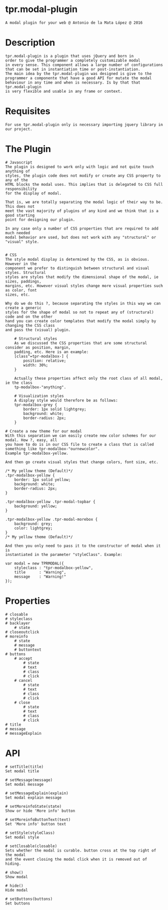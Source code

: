 # tpr.modal-plugin
	A modal plugin for your web @ Antonio de la Mata López @ 2016

# Description
	tpr.modal-plugin is a plugin that uses jQuery and born in 
	order to give the programmer a completely customizable modal 
	in every sense. This component allows a large number of configurations 
	that can be set in instantiation time or post-instantiation.
	The main idea by the tpr.modal-plugin was designed is give to the 
	programmer a componente that have a good API for mutate the modal 
	behaviour in any time and when is necessary. Is by that that tpr.modal-plugin 
	is very flexible and usable in any frame or context.

# Requisites
	For use tpr.modal-plugin only is necessary importing jquery library in our project.


# The Plugin
	# Javascript
	The plugin is designed to work only with logic and not quite touch anything of
	styles, the plugin code does not modify or create any CSS property to any of the 
	HTML blocks the modal uses. This implies that is delegated to CSS full responsibility 
	for the display of modal.

	That is, we are totally separating the modal logic of their way to be. This does not 
	meet the vast majority of plugins of any kind and we think that is a good starting 
	point for designing our plugin.

	In any case only a number of CSS properties that are required to add much needed 
	modal behavior are used, but does not work with any "structural" or "visual" style.


	# CSS
	The style modal display is determined by the CSS, as is obvious. However in the 
	component we prefer to distinguish between structural and visual styles. Structural 
	styles are styles that modify the dimensional shape of the modal, ie sizes, paddings, 
	margins, etc. However visual styles change more visual properties such as color, font 
	sizes, etc.

	Why do we do this ?, because separating the styles in this way we can create a generic 
	styles for the shape of modal so not to repeat any of (structural) code and on the other 
	hand you can create color templates that modify the modal simply by changing the CSS class 
	and pass the (visual) plugin.

		# Structural styles
		As we discussed the CSS properties that are some structural consider as position, margin, 
		padding, etc. Here is an example:
		[class^=tpr-modalbox-] {
			position: relative;
			width: 30%;
		}

		Actually these properties affect only the root class of all modal, ie the class 
		tp-modalbox-"anything".

		# Visualization styles
		A display style would therefore be as follows:
		tpr-modalbox-grey {
			border: 1px solid lightgrey;
			background: white;
			border-radius: 2px;
		}

	# Create a new theme for our modal
	With this separation we can easily create new color schemes for our modal. How ?, easy, all
	you have to do is in our CSS file to create a class that is called something like tpr-modalbox-"ournewcolor". 
	Example tpr-modalbox-yellow.

	And then go create visual styles that change colors, font size, etc.

	/* My yellow theme (Default)*/
	.tpr-modalbox-yellow {
		border: 1px solid yellow;
		background: white;
		border-radius: 2px;
	}

	.tpr-modalbox-yellow .tpr-modal-topbar {
		background: yellow;
	}

	.tpr-modalbox-yellow .tpr-modal-morebox {
		background: grey;
		color: lightgrey;
	}
	/* My yellow theme (Default)*/

	And then you only need to pass it to the constructor of modal when it is 
	instantiated in the parameter "styleClass". Example:

	var modal = new TPRMODAL({
		styleclass : "tpr-modalbox-yellow",
		title      : "Warning",
		message    : "Warning!"
	});

# Properties
	# closable
	# styleclass
	# backlayer
		# state
	# closeoutclick
	# moreinfo
		# state
		# message
		# buttontext
	# buttons
		# accept
			# state
			# text
			# class
			# click
		# cancel
			# state
			# text
			# class
			# click
		# close
			# state
			# text
			# class
			# click
	# title
	# message
	# messageExplain


# API
	# setTitle(title) 
	Set modal title

	# setMessage(message)
	Set modal message

	# setMessageExplain(explain)
	Set modal explain message

	# setMoreinfoState(state)
	Show or hide 'More info' button

	# setMoreinfoButtonText(text)
	Set 'More info' button text

	# setStyle(styleClass)
	Set modal style

	# setClosable(closable)
	Sets whether the modal is curable. button cross at the top right of the modal 
	and the event closing the modal click when it is removed out of hiding.

	# show()
	Show modal

	# hide()
	Hide modal

	# setButtons(buttons)
	Set buttons